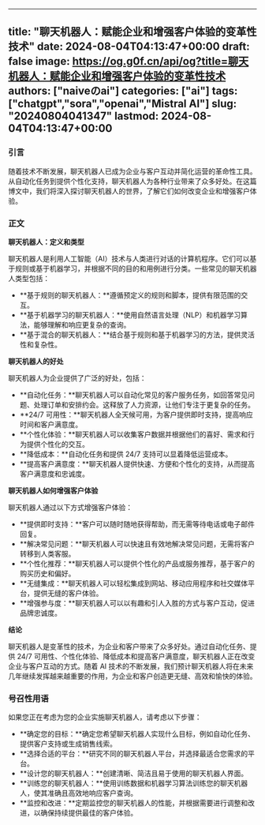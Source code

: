 
---
title: "聊天机器人：赋能企业和增强客户体验的变革性技术"
date: 2024-08-04T04:13:47+00:00
draft: false
image: https://og.g0f.cn/api/og?title=聊天机器人：赋能企业和增强客户体验的变革性技术
authors: ["naiveのai"]
categories: ["ai"]
tags: ["chatgpt","sora","openai","Mistral AI"]
slug: "20240804041347"
lastmod: 2024-08-04T04:13:47+00:00
---
### 引言

随着技术不断发展，聊天机器人已成为企业与客户互动并简化运营的革命性工具。从自动化任务到提供个性化支持，聊天机器人为各种行业带来了众多好处。在这篇博文中，我们将深入探讨聊天机器人的世界，了解它们如何改变企业和增强客户体验。

### 正文

**聊天机器人：定义和类型**

聊天机器人是利用人工智能（AI）技术与人类进行对话的计算机程序。它们可以基于规则或基于机器学习，并根据不同的目的和用例进行分类。一些常见的聊天机器人类型包括：

- **基于规则的聊天机器人：**遵循预定义的规则和脚本，提供有限范围的交互。
- **基于机器学习的聊天机器人：**使用自然语言处理（NLP）和机器学习算法，能够理解和响应更复杂的查询。
- **基于混合的聊天机器人：**结合基于规则和基于机器学习的方法，提供灵活性和复杂性。

**聊天机器人的好处**

聊天机器人为企业提供了广泛的好处，包括：

- **自动化任务：**聊天机器人可以自动化常见的客户服务任务，如回答常见问题、处理订单和安排约会。这释放了人力资源，让他们专注于更复杂的任务。
- **24/7 可用性：**聊天机器人全天候可用，为客户提供即时支持，提高响应时间和客户满意度。
- **个性化体验：**聊天机器人可以收集客户数据并根据他们的喜好、需求和行为提供个性化的交互。
- **降低成本：**自动化任务和提供 24/7 支持可以显着降低运营成本。
- **提高客户满意度：**聊天机器人提供快速、方便和个性化的支持，从而提高客户满意度和忠诚度。

**聊天机器人如何增强客户体验**

聊天机器人通过以下方式增强客户体验：

- **提供即时支持：**客户可以随时随地获得帮助，而无需等待电话或电子邮件回复。
- **解决常见问题：**聊天机器人可以快速且有效地解决常见问题，无需将客户转移到人类客服。
- **个性化推荐：**聊天机器人可以提供个性化的产品或服务推荐，基于客户的购买历史和偏好。
- **无缝集成：**聊天机器人可以轻松集成到网站、移动应用程序和社交媒体平台，提供无缝的客户体验。
- **增强参与度：**聊天机器人可以以有趣和引人入胜的方式与客户互动，促进品牌忠诚度。

**结论**

聊天机器人是变革性的技术，为企业和客户带来了众多好处。通过自动化任务、提供 24/7 可用性、个性化体验、降低成本和提高客户满意度，聊天机器人正在改变企业与客户互动的方式。随着 AI 技术的不断发展，我们预计聊天机器人将在未来几年继续发挥越来越重要的作用，为企业和客户创造更无缝、高效和愉快的体验。

### 号召性用语

如果您正在考虑为您的企业实施聊天机器人，请考虑以下步骤：

- **确定您的目标：**确定您希望聊天机器人实现什么目标，例如自动化任务、提供客户支持或生成销售线索。
- **选择合适的平台：**研究不同的聊天机器人平台，并选择最适合您需求的平台。
- **设计您的聊天机器人：**创建清晰、简洁且易于使用的聊天机器人界面。
- **训练您的聊天机器人：**使用训练数据和机器学习算法训练您的聊天机器人，使其准确且高效地响应客户查询。
- **监控和改进：**定期监控您的聊天机器人的性能，并根据需要进行调整和改进，以确保持续提供最佳的客户体验。